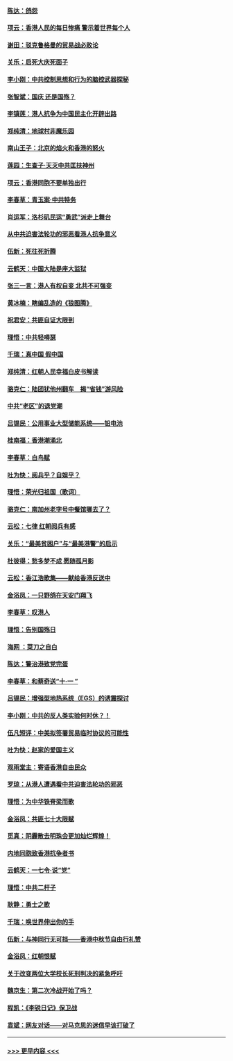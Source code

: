 #### [陈达：鸽怨](../pages/nsc993/n11561879.md?t=10020844) 
#### [项云：香港人民的每日惨痛  警示着世界每个人](../pages/nsc993/n11559273.md?t=10020844) 
#### [谢田：驳克鲁格曼的贸易战必败论](../pages/nsc993/n11555840.md?t=10020844) 
#### [关乐：启死大庆死面子](../pages/nsc993/n11556823.md?t=10020844) 
#### [李小刚：中共控制思想和行为的脑控武器探秘](../pages/nsc993/n11556776.md?t=10020844) 
#### [张智斌：国庆  还是国殇？](../pages/nsc993/n11556617.md?t=10020844) 
#### [李镇莲：港人抗争为中国民主化开辟出路](../pages/nsc993/n11556570.md?t=10020844) 
#### [郑纯清：地球村非魔乐园](../pages/nsc993/n11555415.md?t=10020844) 
#### [南山王子：北京的焰火和香港的怒火](../pages/nsc993/n11555318.md?t=10020844) 
#### [莲园：生查子·天灭中共匡扶神州](../pages/nsc993/n11555302.md?t=10020844) 
#### [项云：香港同胞不要单独出行](../pages/nsc993/n11555276.md?t=10020844) 
#### [李春草：青玉案‧中共特务](../pages/nsc993/n11552356.md?t=10020844) 
#### [肖运军：洛杉矶民运“勇武”派走上舞台](../pages/nsc993/n11551595.md?t=10020844) 
#### [从中共迫害法轮功的邪恶看港人抗争意义](../pages/nsc993/n11540858.md?t=10020844) 
#### [伍新：死往死折腾](../pages/nsc993/n11550174.md?t=10020844) 
#### [云鹤天：中国大陆是座大监狱](../pages/nsc993/n11550155.md?t=10020844) 
#### [张三一言：港人有权自变 北共不可强变](../pages/nsc993/n11550132.md?t=10020844) 
#### [黄冰楠：瞎编乱造的《狼图腾》](../pages/nsc993/n11550082.md?t=10020844) 
#### [祝君安：共匪自证大限到](../pages/nsc993/n11550041.md?t=10020844) 
#### [理悟：中共轻嘚瑟](../pages/nsc993/n11547978.md?t=10020844) 
#### [千瑞：真中国 假中国](../pages/nsc993/n11547865.md?t=10020844) 
#### [郑纯清：红朝人民幸福白皮书解读](../pages/nsc993/n11547499.md?t=10020844) 
#### [骆克仁：陆团犹他州翻车　揭“省钱”游风险](../pages/nsc993/n11546977.md?t=10020844) 
#### [中共“老区”的退党潮](../pages/nsc993/n11545995.md?t=10020844) 
#### [吕锡民：公用事业大型储能系统——铅电池](../pages/nsc993/n11545701.md?t=10020844) 
#### [桂南福：香港潮涌北](../pages/nsc993/n11545682.md?t=10020844) 
#### [李春草：白鸟赋](../pages/nsc993/n11545663.md?t=10020844) 
#### [吐为快：阅兵乎？自娱乎？](../pages/nsc993/n11545625.md?t=10020844) 
#### [理悟：荣光归祖国（歌词）](../pages/nsc993/n11545616.md?t=10020844) 
#### [骆克仁：南加州老字号中餐馆哪去了？](../pages/nsc993/n11545120.md?t=10020844) 
#### [云松：七律 红朝阅兵有感](../pages/nsc993/n11542394.md?t=10020844) 
#### [关乐：“最美贫困户”与“最美港警”的启示](../pages/nsc993/n11542252.md?t=10020844) 
#### [杜彼得：愁多梦不成 愿随孤月影](../pages/nsc993/n11540296.md?t=10020844) 
#### [云松：香江浩歌集——献给香港反送中](../pages/nsc993/n11540149.md?t=10020844) 
#### [金浴凤：一只野鸽在天安门翔飞](../pages/nsc993/n11540280.md?t=10020844) 
#### [李春草：叹港人](../pages/nsc993/n11540119.md?t=10020844) 
#### [理悟：告别国殇日](../pages/nsc993/n11539610.md?t=10020844) 
#### [海网 ：菜刀之自白](../pages/nsc993/n11539597.md?t=10020844) 
#### [陈达：警治港致党完蛋](../pages/nsc993/n11538127.md?t=10020844) 
#### [李春草：和蔡奇送“十·一 ”](../pages/nsc993/n11537810.md?t=10020844) 
#### [吕锡民：增强型地热系统（EGS）的诱震探讨](../pages/nsc993/n11537765.md?t=10020844) 
#### [李小刚：中共的反人类实验何时休？！](../pages/nsc993/n11537669.md?t=10020844) 
#### [伍凡短评：中美拟签署贸易临时协议的可能性](../pages/nsc993/n11536773.md?t=10020844) 
#### [吐为快：赵家的爱国主义](../pages/nsc993/n11536750.md?t=10020844) 
#### [观雨堂主：寄语香港自由民众](../pages/nsc993/n11536735.md?t=10020844) 
#### [罗琼：从港人遭遇看中共迫害法轮功的邪恶](../pages/nsc993/n11507862.md?t=10020844) 
#### [理悟：为中华铁脊梁而歌](../pages/nsc993/n11534458.md?t=10020844) 
#### [金浴凤：共匪七十大限赋](../pages/nsc993/n11534434.md?t=10020844) 
#### [觅真：阴霾散去明珠会更加灿烂辉煌！](../pages/nsc993/n11531858.md?t=10020844) 
#### [内地同胞致香港抗争者书](../pages/nsc993/n11531645.md?t=10020844) 
#### [云鹤天：一七令‧说“党”](../pages/nsc993/n11529099.md?t=10020844) 
#### [理悟：中共二杆子](../pages/nsc993/n11529046.md?t=10020844) 
#### [耿静：勇士之歌](../pages/nsc993/n11527562.md?t=10020844) 
#### [千瑞：唤世界伸出你的手](../pages/nsc993/n11526942.md?t=10020844) 
#### [伍新：与神同行无可挡——香港中秋节自由行礼赞](../pages/nsc993/n11526801.md?t=10020844) 
#### [金浴凤：红朝恨赋](../pages/nsc993/n11524312.md?t=10020844) 
#### [关于改变两位大学校长死刑判决的紧急呼吁](../pages/nsc993/n11524103.md?t=10020844) 
#### [魏京生：第二次冷战开始了吗？](../pages/nsc993/n11524023.md?t=10020844) 
#### [程凯：《李锐日记》保卫战](../pages/nsc993/n11522922.md?t=10020844) 
#### [袁斌：网友对话——对马克思的迷信早该打破了](../pages/nsc993/n11522561.md?t=10020844) 

----
#### [ >>> 更早内容 <<< ](../indexes/nsc993-earlier.md)
